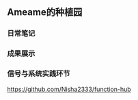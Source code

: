 ## Ameame的种植园




### 日常笔记




### 成果展示




### 信号与系统实践环节
https://github.com/Nisha2333/function-hub
